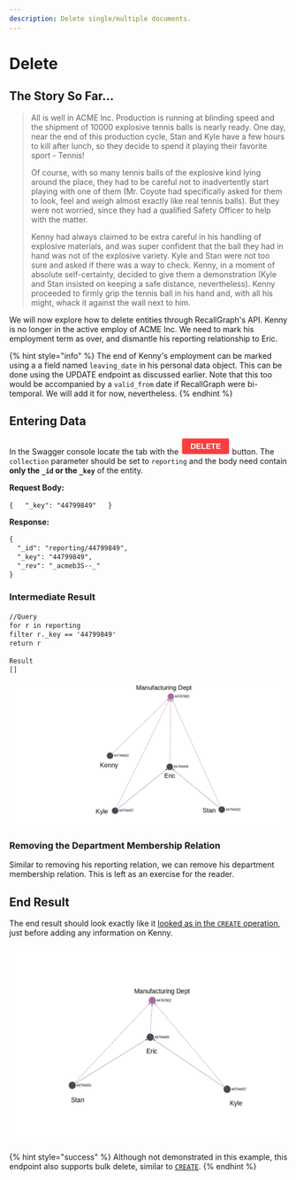```yaml
---
description: Delete single/multiple documents.
---
```


# Delete

## The Story So Far...

> All is well in ACME Inc. Production is running at blinding speed and the shipment of 10000 explosive tennis balls is nearly ready. One day, near the end of this production cycle, Stan and Kyle have a few hours to kill after lunch, so they decide to spend it playing their favorite sport - Tennis!
>
> Of course, with so many tennis balls of the explosive kind lying around the place, they had to be careful not to inadvertently start playing with one of them \(Mr. Coyote had specifically asked for them to look, feel and weigh almost exactly like real tennis balls\). But they were not worried, since they had a qualified Safety Officer to help with the matter.
>
> Kenny had always claimed to be extra careful in his handling of explosive materials, and was super confident that the ball they had in hand was not of the explosive variety. Kyle and Stan were not too sure and asked if there was a way to check. Kenny, in a moment of absolute self-certainty, decided to give them a demonstration \(Kyle and Stan insisted on keeping a safe distance, nevertheless\). Kenny proceeded to firmly grip the tennis ball in his hand and, with all his might, whack it against the wall next to him.

We will now explore how to delete entities through RecallGraph's API. Kenny is no longer in the active employ of ACME Inc. We need to mark his employment term as over, and dismantle his reporting relationship to Eric.

{% hint style="info" %}
The end of Kenny's employment can be marked using a a field named `leaving_date` in his personal data object. This can be done using the UPDATE endpoint as discussed earlier. Note that this too would be accompanied by a `valid_from` date if RecallGraph were bi-temporal. We will add it for now, nevertheless.
{% endhint %}

## Entering Data

In the Swagger console locate the tab with the ![](../../../.gitbook/assets/image%20%281%29.png) button. The `collection` parameter should be set to `reporting` and the body need contain **only the `_id` or the `_key`** of the entity.

**Request Body:**

`{  
  "_key": "44799849"  
}`

**Response:**

```text
{
  "_id": "reporting/44799849",
  "_key": "44799849",
  "_rev": "_acmeb3S--_"
}
```

### Intermediate Result

```text
//Query
for r in reporting
filter r._key == '44799849'
return r

Result
[]
```

![Kenny no longer reports to Eric. His department membership is yet to be removed.](../../../.gitbook/assets/examples-delete.png)

### Removing the Department Membership Relation

Similar to removing his reporting relation, we can remove his department membership relation. This is left as an exercise for the reader.

## End Result

The end result should look exactly like it [looked as in the `CREATE` operation](create.md#intermediate-result), just before adding any information on Kenny.

![Kenny is no longer seen in the graph.](../../../.gitbook/assets/examples-create-6.png)

{% hint style="success" %}
Although not demonstrated in this example, this endpoint also supports bulk delete, similar to [`CREATE`](create.md#employee-information).
{% endhint %}


